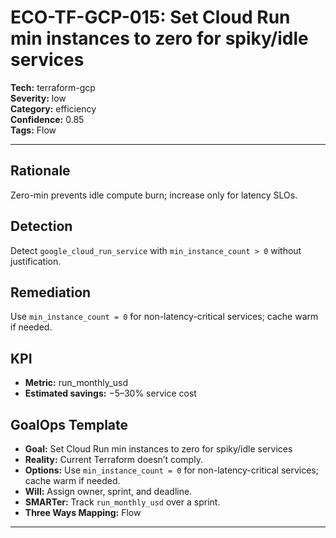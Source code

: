 # ECO-TF-GCP-015: Set Cloud Run min instances to zero for spiky/idle services

**Tech:** terraform-gcp  
**Severity:** low  
**Category:** efficiency  
**Confidence:** 0.85  
**Tags:** Flow

---

## Rationale
Zero-min prevents idle compute burn; increase only for latency SLOs.

## Detection
Detect `google_cloud_run_service` with `min_instance_count > 0` without justification.

## Remediation
Use `min_instance_count = 0` for non-latency-critical services; cache warm if needed.

## KPI
- **Metric:** run_monthly_usd  
- **Estimated savings:** −5–30% service cost

## GoalOps Template
- **Goal:** Set Cloud Run min instances to zero for spiky/idle services  
- **Reality:** Current Terraform doesn’t comply.  
- **Options:** Use `min_instance_count = 0` for non-latency-critical services; cache warm if needed.  
- **Will:** Assign owner, sprint, and deadline.  
- **SMARTer:** Track `run_monthly_usd` over a sprint.  
- **Three Ways Mapping:** Flow

---

